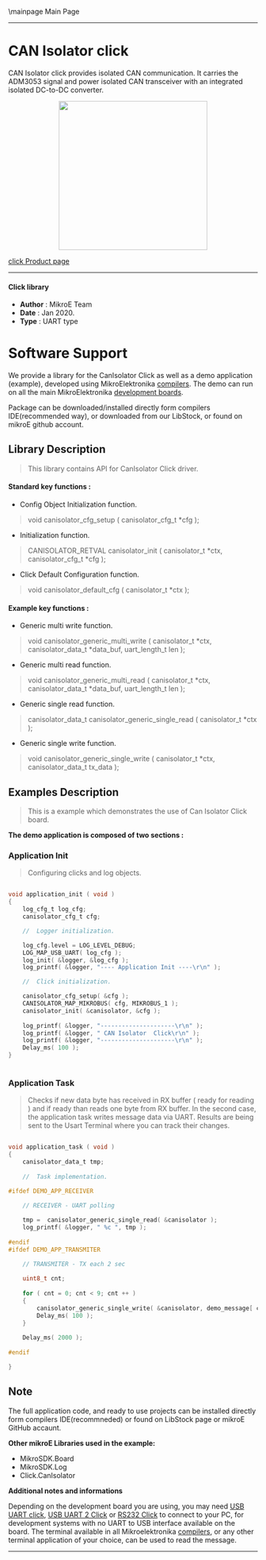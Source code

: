 \mainpage Main Page
 
 

---
# CAN Isolator click

CAN Isolator click provides isolated CAN communication. It carries the ADM3053 signal and power isolated CAN transceiver with an integrated isolated DC-to-DC converter.

<p align="center">
  <img src="https://download.mikroe.com/images/click_for_ide/canisolator_click.png" height=300px>
</p>

[click Product page](https://www.mikroe.com/can-isolator-click)

---


#### Click library 

- **Author**        : MikroE Team
- **Date**          : Jan 2020.
- **Type**          : UART type


# Software Support

We provide a library for the CanIsolator Click 
as well as a demo application (example), developed using MikroElektronika 
[compilers](https://shop.mikroe.com/compilers). 
The demo can run on all the main MikroElektronika [development boards](https://shop.mikroe.com/development-boards).

Package can be downloaded/installed directly form compilers IDE(recommended way), or downloaded from our LibStock, or found on mikroE github account. 

## Library Description

> This library contains API for CanIsolator Click driver.

#### Standard key functions :

- Config Object Initialization function.
> void canisolator_cfg_setup ( canisolator_cfg_t *cfg ); 
 
- Initialization function.
> CANISOLATOR_RETVAL canisolator_init ( canisolator_t *ctx, canisolator_cfg_t *cfg );

- Click Default Configuration function.
> void canisolator_default_cfg ( canisolator_t *ctx );


#### Example key functions :

- Generic multi write function.
> void canisolator_generic_multi_write ( canisolator_t *ctx, canisolator_data_t *data_buf,  uart_length_t len );
 
- Generic multi read function.
> void canisolator_generic_multi_read ( canisolator_t *ctx, canisolator_data_t *data_buf,  uart_length_t len );

- Generic single read function.
> canisolator_data_t canisolator_generic_single_read ( canisolator_t *ctx );

- Generic single write function.
> void canisolator_generic_single_write ( canisolator_t *ctx, canisolator_data_t tx_data );

## Examples Description

> 
> This is a example which demonstrates the use of Can Isolator Click board.
> 

**The demo application is composed of two sections :**

### Application Init 

>
> Configuring clicks and log objects.
> 

```c

void application_init ( void )
{
    log_cfg_t log_cfg;
    canisolator_cfg_t cfg;

    //  Logger initialization.

    log_cfg.level = LOG_LEVEL_DEBUG;
    LOG_MAP_USB_UART( log_cfg );
    log_init( &logger, &log_cfg );
    log_printf( &logger, "---- Application Init ----\r\n" );

    //  Click initialization.

    canisolator_cfg_setup( &cfg );
    CANISOLATOR_MAP_MIKROBUS( cfg, MIKROBUS_1 );
    canisolator_init( &canisolator, &cfg );
    
    log_printf( &logger, "---------------------\r\n" );
    log_printf( &logger, " CAN Isolator  Click\r\n" );
    log_printf( &logger, "---------------------\r\n" );
    Delay_ms( 100 );
}
  
```

### Application Task

>
> Checks if new data byte has received in RX buffer ( ready for reading )
> and if ready than reads one byte from RX buffer.
> In the second case, the application task writes message data via UART.
> Results are being sent to the Usart Terminal where you can track their changes.
> 

```c

void application_task ( void )
{
    canisolator_data_t tmp;
    
    //  Task implementation.
    
#ifdef DEMO_APP_RECEIVER

    // RECEIVER - UART polling

    tmp =  canisolator_generic_single_read( &canisolator );
    log_printf( &logger, " %c ", tmp );
    
#endif
#ifdef DEMO_APP_TRANSMITER

    // TRANSMITER - TX each 2 sec
    
    uint8_t cnt;
        
    for ( cnt = 0; cnt < 9; cnt ++ )
    {
        canisolator_generic_single_write( &canisolator, demo_message[ cnt ] );
        Delay_ms( 100 );
    }
    
    Delay_ms( 2000 );
    
#endif

}

```

## Note



The full application code, and ready to use projects can be  installed directly form compilers IDE(recommneded) or found on LibStock page or mikroE GitHub accaunt.

**Other mikroE Libraries used in the example:** 

- MikroSDK.Board
- MikroSDK.Log
- Click.CanIsolator

**Additional notes and informations**

Depending on the development board you are using, you may need 
[USB UART click](https://shop.mikroe.com/usb-uart-click), 
[USB UART 2 Click](https://shop.mikroe.com/usb-uart-2-click) or 
[RS232 Click](https://shop.mikroe.com/rs232-click) to connect to your PC, for 
development systems with no UART to USB interface available on the board. The 
terminal available in all Mikroelektronika 
[compilers](https://shop.mikroe.com/compilers), or any other terminal application 
of your choice, can be used to read the message.



---
